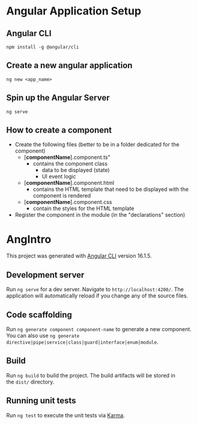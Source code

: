 # Angular Application Setup

## Angular CLI

```
npm install -g @angular/cli
```

## **Create a new angular application**

```
ng new <app_name>
```

## Spin up the Angular Server

```
ng serve
```

## **How to create a component**

- Create the following files (better to be in a folder dedicated for the component)
    - [**componentName**].component.ts"
        - contains the component class
            - data to be displayed (state)
            - UI event logic
    - [**componentName**].component.html
        - contains the HTML template that need to be displayed with the component is rendered
    - [**componentName**].component.css
        - contain the styles for the HTML template
- Register the component in the module (in the "declarations" section)

# AngIntro

This project was generated with [Angular CLI](https://github.com/angular/angular-cli) version 16.1.5.

## Development server

Run `ng serve` for a dev server. Navigate to `http://localhost:4200/`. The application will automatically reload if you change any of the source files.

## Code scaffolding

Run `ng generate component component-name` to generate a new component. You can also use `ng generate directive|pipe|service|class|guard|interface|enum|module`.

## Build

Run `ng build` to build the project. The build artifacts will be stored in the `dist/` directory.

## Running unit tests

Run `ng test` to execute the unit tests via [Karma](https://karma-runner.github.io/).
